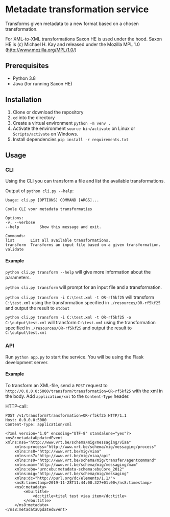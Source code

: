 # Metadate transformation service

Transforms given metadata to a new format based on a chosen transformation.


For XML-to-XML transformations Saxon HE is used under the hood. Saxon HE is (c) Michael H. Kay and released under the Mozilla MPL 1.0 (http://www.mozilla.org/MPL/1.0/)

## Prerequisites

- Python 3.8
- Java (for running Saxon HE)

## Installation

1. Clone or download the repository
2. `cd` into the directory
3. Create a virtual environment `python -m venv .`
4. Activate the environment `source bin/activate` on Linux or `Scripts/activate` on Windows.
5. Install dependencies `pip install -r requirements.txt`

## Usage

### CLI

Using the CLI you can transform a file and list the available transformations.

Output of `python cli.py --help`:

```
Usage: cli.py [OPTIONS] COMMAND [ARGS]...

Coole CLI voor metadata transformaties

Options:
-v, --verbose
--help         Show this message and exit.

Commands:
list       List all available transformations.
transform  Transforms an input file based on a given transformation.
validate
```
#### Example

`python cli.py transform --help` will give more information about the parameters.

`python cli.py transform` will prompt for an input file and a transformation.

`python cli.py transform -i C:\test.xml -t OR-rf5kf25` will transform `C:\test.xml` using the transformation specified in `./resources/OR-rf5kf25` and output the result to `stdout`

`python cli.py transform -i C:\test.xml -t OR-rf5kf25 -o C:\output\test.xml`  will transform `C:\test.xml` using the transformation specified in `./resources/OR-rf5kf25` and output the result to `C:\output\test.xml`

### API

Run `python app.py` to start the service. You will be using the Flask development server.

#### Example

To transform an XML-file, send a `POST` request to `http://0.0.0.0:5000/transform?transformation=OR-rf5kf25` with the xml in the body.
Add `application/xml` to the `Content-Type` header.

HTTP-call:
```HTTP
POST /v1/transform?transformation=OR-rf5kf25 HTTP/1.1
Host: 0.0.0.0:5000
Content-Type: application/xml

<?xml version="1.0" encoding="UTF-8" standalone="yes"?>
<ns8:metadataUpdatedEvent xmlns:ns6="http://www.vrt.be/schema/mig/messaging/viaa"
    xmlns:process="http://www.vrt.be/schema/mig/messaging/process"
    xmlns:ns8="http://www.vrt.be/mig/viaa"
    xmlns:ns7="http://www.vrt.be/mig/viaa/api"
    xmlns:ns9="http://www.vrt.be/schema/mig/transfer/agentcommand"
    xmlns:mam="http://www.vrt.be/schema/mig/messaging/mam"
    xmlns:ebu="urn:ebu:metadata-schema:ebuCore_2012"
    xmlns:mig="http://www.vrt.be/schema/mig/messaging"
    xmlns:dc="http://purl.org/dc/elements/1.1/">
    <ns8:timestamp>2019-11-28T11:44:00.327+01:00</ns8:timestamp>
    <ns8:metadata>
        <ebu:title>
            <dc:title>titel test viaa item</dc:title>
        </ebu:title>
    </ns8:metadata>
</ns8:metadataUpdatedEvent>
```

